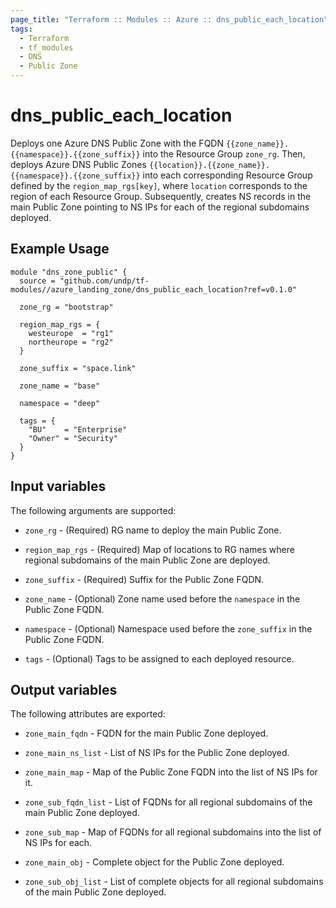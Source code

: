 ```yaml
---
page_title: "Terraform :: Modules :: Azure :: dns_public_each_location"
tags:
  - Terraform
  - tf_modules
  - DNS
  - Public Zone
---
```

# dns_public_each_location

Deploys one Azure DNS Public Zone with the FQDN `{{zone_name}}.{{namespace}}.{{zone_suffix}}` into the Resource Group `zone_rg`. Then, deploys Azure DNS Public Zones `{{location}}.{{zone_name}}.{{namespace}}.{{zone_suffix}}` into each corresponding Resource Group defined by the `region_map_rgs[key]`, where `location` corresponds to the region of each Resource Group. Subsequently, creates NS records in the main Public Zone pointing to NS IPs for each of the regional subdomains deployed.

## Example Usage

```hcl
module "dns_zone_public" {
  source = "github.com/undp/tf-modules//azure_landing_zone/dns_public_each_location?ref=v0.1.0"

  zone_rg = "bootstrap"

  region_map_rgs = {
    westeurope  = "rg1"
    northeurope = "rg2"
  }

  zone_suffix = "space.link"

  zone_name = "base"

  namespace = "deep"

  tags = {
    "BU"    = "Enterprise"
    "Owner" = "Security"
  }
}
```

## Input variables

The following arguments are supported:

* `zone_rg` - (Required) RG name to deploy the main Public Zone.

* `region_map_rgs` - (Required) Map of locations to RG names where regional subdomains of the main Public Zone are deployed.

* `zone_suffix` - (Required) Suffix for the Public Zone FQDN.

* `zone_name` - (Optional) Zone name used before the `namespace` in the Public Zone FQDN.

* `namespace` - (Optional) Namespace used before the `zone_suffix` in the Public Zone FQDN.

* `tags` - (Optional) Tags to be assigned to each deployed resource.

## Output variables

The following attributes are exported:

* `zone_main_fqdn` - FQDN for the main Public Zone deployed.

* `zone_main_ns_list` - List of NS IPs for the Public Zone deployed.

* `zone_main_map` - Map of the Public Zone FQDN into the list of NS IPs for it.

* `zone_sub_fqdn_list` - List of FQDNs for all regional subdomains of the main Public Zone deployed.

* `zone_sub_map` - Map of FQDNs for all regional subdomains into the list of NS IPs for each.

* `zone_main_obj` - Complete object for the Public Zone deployed.

* `zone_sub_obj_list` - List of complete objects for all regional subdomains of the main Public Zone deployed.
